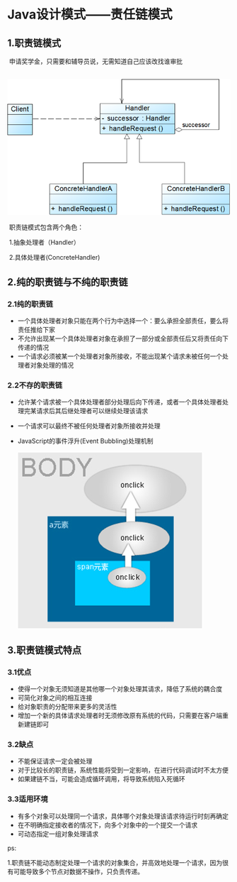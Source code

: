 # Java设计模式——责任链模式

## 1.职责链模式

​		申请奖学金，只需要和辅导员说，无需知道自己应该改找谁审批

​		![image-20211027104353564](image-20211027104353564.png)

​		职责链模式包含两个角色：

​		1.抽象处理者（Handler）

​		2.具体处理者(ConcreteHandler)

## 2.纯的职责链与不纯的职责链

### 2.1纯的职责链

- 一个具体处理者对象只能在两个行为中选择一个：要么承担全部责任，要么将责任推给下家
- 不允许出现某一个具体处理者对象在承担了一部分或全部责任后又将责任向下传递的情况
- 一个请求必须被某一个处理者对象所接收，不能出现某个请求未被任何一个处理者对象处理的情况



### 2.2不存的职责链

- 允许某个请求被一个具体处理者部分处理后向下传递，或者一个具体处理者处理完某请求后其后继处理者可以继续处理该请求

- 一个请求可以最终不被任何处理者对象所接收并处理

- JavaScript的事件浮升(Event Bubbling)处理机制

  ![image-20211211223857709](image-20211211223857709.png)

## 3.职责链模式特点

### 3.1优点

- 使得一个对象无须知道是其他哪一个对象处理其请求，降低了系统的耦合度
- 可简化对象之间的相互连接
- 给对象职责的分配带来更多的灵活性
- 增加一个新的具体请求处理者时无须修改原有系统的代码，只需要在客户端重新建链即可

### 3.2缺点

- 不能保证请求一定会被处理
- 对于比较长的职责链，系统性能将受到一定影响，在进行代码调试时不太方便
- 如果建链不当，可能会造成循环调用，将导致系统陷入死循环

### 3.3适用环境

- 有多个对象可以处理同一个请求，具体哪个对象处理该请求待运行时刻再确定
- 在不明确指定接收者的情况下，向多个对象中的一个提交一个请求
- 可动态指定一组对象处理请求

ps:

1.职责链不能动态制定处理一个请求的对象集合，并高效地处理一个请求，因为很有可能导致多个节点对数据不操作，只负责传递。

